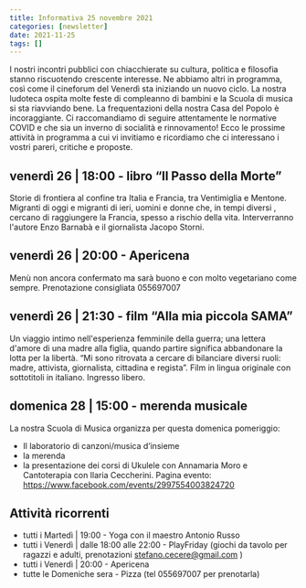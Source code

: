 ```yaml
---
title: Informativa 25 novembre 2021
categories: [newsletter]
date: 2021-11-25
tags: []
---
```


I nostri incontri pubblici con chiacchierate su cultura, politica e filosofia stanno riscuotendo crescente interesse. Ne abbiamo altri in programma, così come il cineforum del Venerdì sta iniziando un nuovo ciclo. La nostra ludoteca ospita molte feste di compleanno di bambini e la Scuola di musica si sta riavviando bene. La frequentazioni della nostra Casa del Popolo è incoraggiante. Ci raccomandiamo di seguire attentamente le normative COVID e che sia un inverno di socialità e rinnovamento!
Ecco le prossime attività in programma a cui vi invitiamo e ricordiamo che ci interessano i vostri pareri, critiche e proposte.

## venerdì 26 | 18:00 - libro “Il Passo della Morte”
Storie di frontiera al confine tra Italia e Francia, tra Ventimiglia e Mentone. Migranti di oggi e migranti di ieri, uomini e donne che, in tempi diversi , cercano di raggiungere la Francia, spesso a rischio della vita.
Interverranno l'autore Enzo Barnabà e il giornalista Jacopo Storni.

## venerdì 26 | 20:00 - Apericena
Menù non ancora confermato ma sarà buono e con molto vegetariano come sempre.
Prenotazione consigliata 055697007

## venerdì 26 | 21:30 - film “Alla mia piccola SAMA”
Un viaggio intimo nell'esperienza femminile della guerra; una lettera d'amore di una madre alla figlia, quando partire significa abbandonare la lotta per la libertà. “Mi sono ritrovata a cercare di bilanciare diversi ruoli: madre, attivista, giornalista, cittadina e regista”.
Film in lingua originale con sottotitoli in italiano. Ingresso libero.

## domenica 28 | 15:00 - merenda musicale
La nostra Scuola di Musica organizza per questa domenica pomeriggio:
- Il laboratorio di canzoni/musica d’insieme
- la merenda
- la presentazione dei corsi di Ukulele con Annamaria Moro e Cantoterapia con Ilaria Ceccherini.
Pagina evento: https://www.facebook.com/events/2997554003824720

## Attività ricorrenti
- tutti i Martedì | 19:00 - Yoga con il maestro Antonio Russo
- tutti i Venerdì | dalle 18:00 alle 22:00 - PlayFriday (giochi da tavolo per ragazzi e adulti, prenotazioni stefano.cecere@gmail.com )
- tutti i Venerdì | 20:00 - Apericena
- tutte le Domeniche sera - Pizza (tel 055697007 per prenotarla)